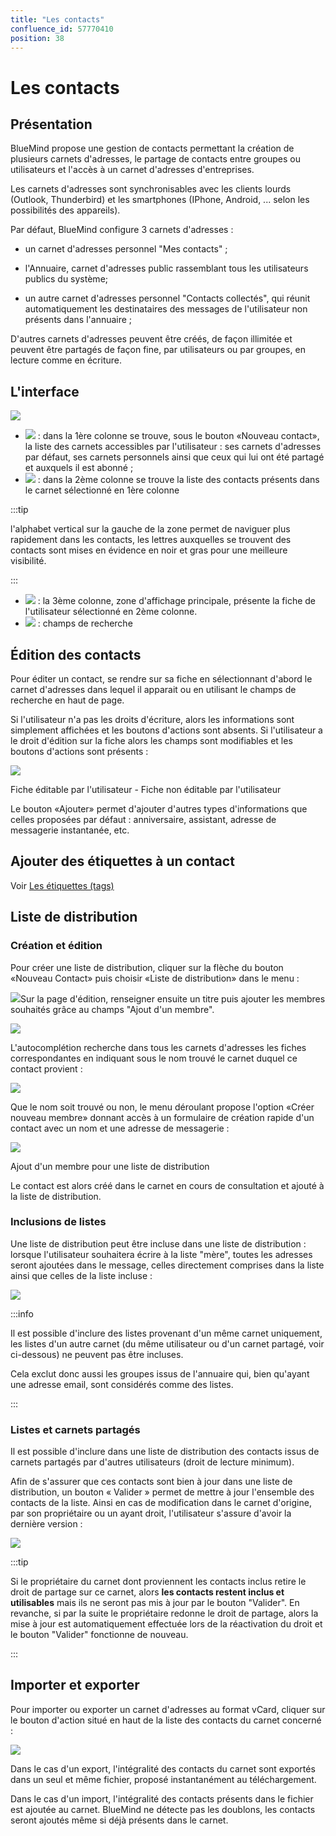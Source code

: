 ```yaml
---
title: "Les contacts"
confluence_id: 57770410
position: 38
---
```

# Les contacts


## Présentation

BlueMind propose une gestion de contacts permettant la création de plusieurs carnets d'adresses, le partage de contacts entre groupes ou utilisateurs et l'accès à un carnet d'adresses d'entreprises.

Les carnets d'adresses sont synchronisables avec les clients lourds (Outlook, Thunderbird) et les smartphones (IPhone, Android, ... selon les possibilités des appareils).

Par défaut, BlueMind configure 3 carnets d'adresses :

- un carnet d'adresses personnel "Mes contacts" ;

- l'Annuaire, carnet d'adresses public rassemblant tous les utilisateurs publics du système;
- un autre carnet d'adresses personnel "Contacts collectés", qui réunit automatiquement les destinataires des messages de l'utilisateur non présents dans l'annuaire ;


D'autres carnets d'adresses peuvent être créés, de façon illimitée et peuvent être partagés de façon fine, par utilisateurs ou par groupes, en lecture comme en écriture.


## L'interface

![](../../attachments/57770410/62555135.png)

- ![](../../attachments/57769989/69896475.png) : dans la 1ère colonne se trouve, sous le bouton «Nouveau contact», la liste des carnets accessibles par l'utilisateur : ses carnets d'adresses par défaut, ses carnets personnels ainsi que ceux qui lui ont été partagé et auxquels il est abonné ;
- ![](../../attachments/57769989/69896474.png) : dans la 2ème colonne se trouve la liste des contacts présents dans le carnet sélectionné en 1ère colonne


:::tip

l'alphabet vertical sur la gauche de la zone permet de naviguer plus rapidement dans les contacts, les lettres auxquelles se trouvent des contacts sont mises en évidence en noir et gras pour une meilleure visibilité.

:::

- ![](../../attachments/57769989/69896473.png) : la 3ème colonne, zone d'affichage principale, présente la fiche de l'utilisateur sélectionné en 2ème colonne.
- ![](../../attachments/57769989/69896472.png) : champs de recherche


## Édition des contacts

Pour éditer un contact, se rendre sur sa fiche en sélectionnant d'abord le carnet d'adresses dans lequel il apparait ou en utilisant le champs de recherche en haut de page.

Si l'utilisateur n'a pas les droits d'écriture, alors les informations sont simplement affichées et les boutons d'actions sont absents. Si l'utilisateur a le droit d'édition sur la fiche alors les champs sont modifiables et les boutons d'actions sont présents :


![](../../attachments/57770410/62555133.png)


Fiche éditable par l'utilisateur - Fiche non éditable par l'utilisateur


Le bouton «Ajouter» permet d'ajouter d'autres types d'informations que celles proposées par défaut : anniversaire, assistant, adresse de messagerie instantanée, etc.

## Ajouter des étiquettes à un contact

Voir [Les étiquettes (tags)](/Guide_de_l_utilisateur/Les_catégories_tags_/)

## Liste de distribution

### Création et édition

Pour créer une liste de distribution, cliquer sur la flèche du bouton «Nouveau Contact» puis choisir «Liste de distribution» dans le menu :

![](../../attachments/57770410/62555129.png)Sur la page d'édition, renseigner ensuite un titre puis ajouter les membres souhaités grâce au champs "Ajout d'un membre".

![](../../attachments/57770410/62555125.png)

L'autocomplétion recherche dans tous les carnets d'adresses les fiches correspondantes en indiquant sous le nom trouvé le carnet duquel ce contact provient :

![](../../attachments/57770410/62555123.png)

Que le nom soit trouvé ou non, le menu déroulant propose l'option «Créer nouveau membre» donnant accès à un formulaire de création rapide d'un contact avec un nom et une adresse de messagerie :


![](../../attachments/57770410/62555127.png)


Ajout d'un membre pour une liste de distribution


Le contact est alors créé dans le carnet en cours de consultation et ajouté à la liste de distribution.

### Inclusions de listes

Une liste de distribution peut être incluse dans une liste de distribution : lorsque l'utilisateur souhaitera écrire à la liste "mère", toutes les adresses seront ajoutées dans le message, celles directement comprises dans la liste ainsi que celles de la liste incluse :

![](../../attachments/57770410/62555122.png)


:::info

Il est possible d'inclure des listes provenant d'un même carnet uniquement, les listes d'un autre carnet (du même utilisateur ou d'un carnet partagé, voir ci-dessous) ne peuvent pas être incluses.

Cela exclut donc aussi les groupes issus de l'annuaire qui, bien qu'ayant une adresse email, sont considérés comme des listes.

:::

### Listes et carnets partagés

Il est possible d'inclure dans une liste de distribution des contacts issus de carnets partagés par d'autres utilisateurs (droit de lecture minimum).

Afin de s'assurer que ces contacts sont bien à jour dans une liste de distribution, un bouton « Valider » permet de mettre à jour l'ensemble des contacts de la liste. Ainsi en cas de modification dans le carnet d'origine, par son propriétaire ou un ayant droit, l'utilisateur s'assure d'avoir la dernière version :

![](../../attachments/57770410/62555121.png)


:::tip

Si le propriétaire du carnet dont proviennent les contacts inclus retire le droit de partage sur ce carnet, alors ****les contacts restent inclus et utilisables**** mais ils ne seront pas mis à jour par le bouton "Valider". En revanche, si par la suite le propriétaire redonne le droit de partage, alors la mise à jour est automatiquement effectuée lors de la réactivation du droit et le bouton "Valider" fonctionne de nouveau.

:::


## Importer et exporter

Pour importer ou exporter un carnet d'adresses au format vCard, cliquer sur le bouton d'action situé en haut de la liste des contacts du carnet concerné :

![](../../attachments/57770410/62555131.png)

Dans le cas d'un export, l'intégralité des contacts du carnet sont exportés dans un seul et même fichier, proposé instantanément au téléchargement.

Dans le cas d'un import, l'intégralité des contacts présents dans le fichier est ajoutée au carnet. BlueMind ne détecte pas les doublons, les contacts seront ajoutés même si déjà présents dans le carnet.


